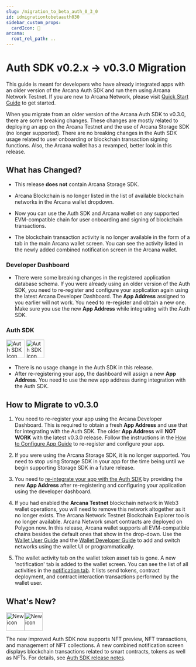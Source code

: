 ```yaml
---
slug: /migration_to_beta_auth_0_3_0
id: idmigrationtobetaauth030
sidebar_custom_props:
  cardIcon: 📂
arcana:
  root_rel_path: ..
---
```


# Auth SDK v0.2.x -> v0.3.0 Migration

This guide is meant for developers who have already integrated apps with an older version of the Arcana Auth SDK and run them using Arcana Network Testnet. If you are new to Arcana Network, please visit [Quick Start Guide]({{page.meta.arcana.root_rel_path}}/walletsdk/wallet_qs.md) to get started.

When you migrate from an older version of the Arcana Auth SDK to v0.3.0, there are some breaking changes. These changes are mostly related to deploying an app on the Arcana Testnet and the use of Arcana Storage SDK (no longer supported). There are no breaking changes in the Auth SDK usage related to user onboarding or blockchain transaction signing functions.  Also, the Arcana wallet has a revamped, better look in this release.

## What has Changed?

* This release **does not** contain Arcana Storage SDK. 

* Arcana Blockchain is no longer listed in the list of available blockchain networks in the Arcana wallet dropdown.

* Now you can use the Auth SDK and Arcana wallet on any supported EVM-compatible chain for user onboarding and signing of blockchain transactions.

* The blockchain transaction activity is no longer available in the form of a tab in the main Arcana wallet screen. You can see the activity listed in the newly added combined notification screen in the Arcana wallet.

### Developer Dashboard

* There were some breaking changes in the registered application database schema. If you were already using an older version of the Auth SDK, you need to re-register and configure your application again using the latest Arcana Developer Dashboard. The **App Address** assigned to you earlier will not work. You need to re-register and obtain a new one. Make sure you use the new **App Address** while integrating with the Auth SDK.

### Auth SDK

<img src="/img/icons/i_an_authsdk_light.png#only-light" alt="Auth SDK icon" width="50" />
<img src="/img/icons/i_an_authsdk_dark.png#only-dark" alt="Auth SDK icon" width="50" />

* There is no usage change in the Auth SDK in this release. 
* After re-registering your app, the dashboard will assign a new **App Address**. You need to use the new app address during integration with the Auth SDK.

## How to Migrate to v0.3.0

1. You need to re-register your app using the Arcana Developer Dashboard. This is required to obtain a fresh **App Address** and use that for integrating with the Auth SDK. The older **App Address** will **NOT WORK** with the latest v0.3.0 release. Follow the instructions in the [How to Configure App Guide]({{page.meta.arcana.root_rel_path}}/howto/config_dapp.md) to re-register and configure your app.

2. If you were using the Arcana Storage SDK, it is no longer supported. You need to stop using Storage SDK in your app for the time being until we begin supporting Storage SDK in a future release.

3. You need to [re-integrate your app with the Auth SDK]({{page.meta.arcana.root_rel_path}}/howto/integrate_auth/index.md) by providing the new **App Address** after re-registering and configuring your application using the developer dashboard.

4. If you had enabled the **Arcana Testnet** blockchain network in Web3 wallet operations, you will need to remove this network altogether as it no longer exists.  The Arcana Network Testnet Blockchain Explorer too is no longer available.  Arcana Network smart contracts are deployed on Polygon now. In this release, Arcana wallet supports all EVM-compatible chains besides the default ones that show in the drop-down.  Use the [Wallet User Guide]({{page.meta.arcana.root_rel_path}}/howto/wallet_ui.md) and the [Wallet Developer Guide]({{page.meta.arcana.root_rel_path}}/howto/arcana_wallet/index.md) to add and switch networks using the wallet UI or programmatically.

5. The wallet activity tab on the wallet token asset tab is gone. A new 'notification' tab is added to the wallet screen. You can see the list of all activities in the [notification tab]({{page.meta.arcana.root_rel_path}}/howto/wallet_ui.md#wallet-notifications). It lists send tokens, contract deployment, and contract interaction transactions performed by the wallet user.

## What's New?

<img src="/img/icon_new_light.png#only-light" alt="New icon" width="50" /><img src="/img/icon_new_dark.png#only-dark" alt="New icon" width="50" />

The new improved Auth SDK now supports NFT preview, NFT transactions, and management of NFT collections. A new combined notification screen displays blockchain transactions related to smart contracts, tokens as well as NFTs. For details, see [Auth SDK release notes]({{page.meta.arcana.root_rel_path}}/relnotes/rn_beta_auth_v0.3.0.md).
